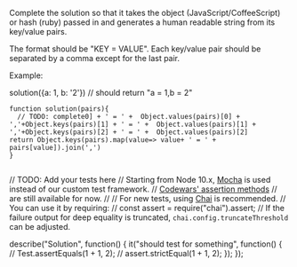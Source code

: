 Complete the solution so that it takes the object (JavaScript/CoffeeScript) or hash (ruby) passed in and generates a human readable string from its key/value pairs.

The format should be "KEY = VALUE". Each key/value pair should be separated by a comma except for the last pair.

Example:

solution({a: 1, b: '2'}) // should return "a = 1,b = 2"
```
function solution(pairs){
  // TODO: complete0] + ' = ' +  Object.values(pairs)[0] + ','+Object.keys(pairs)[1] + ' = ' +  Object.values(pairs)[1] + ','+Object.keys(pairs)[2] + ' = ' +  Object.values(pairs)[2]
return Object.keys(pairs).map(value=> value+ ' = ' + pairs[value]).join(',')
}


```

// TODO: Add your tests here
// Starting from Node 10.x, [Mocha](https://mochajs.org) is used instead of our custom test framework.
// [Codewars' assertion methods](https://github.com/Codewars/codewars.com/wiki/Codewars-JavaScript-Test-Framework)
// are still available for now.
//
// For new tests, using [Chai](https://chaijs.com/) is recommended.
// You can use it by requiring:
//     const assert = require("chai").assert;
// If the failure output for deep equality is truncated, `chai.config.truncateThreshold` can be adjusted.

describe("Solution", function() {
  it("should test for something", function() {
    // Test.assertEquals(1 + 1, 2);
    // assert.strictEqual(1 + 1, 2);
  });
});
